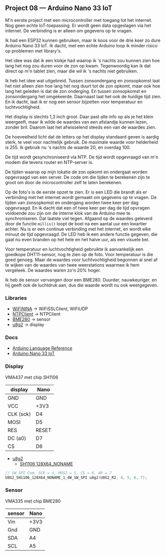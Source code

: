 ## Project 08 — Arduino Nano 33 IoT

M'n eerste project met een microcontroller met toegang tot het
internet. Nog geen echte IoT-toepassing. Er wordt geen data opgeslagen
via het internet. De verbinding is er alleen om gegevens op te vragen.

Ik had een ESP32 kunnen gebruiken, maar ik koos voor de drie keer zo
dure Arduino Nano 33 IoT. Ik dacht, met een echte Arduino loop ik
minder risico op problemen met library's.

Het idee was dat ik een klokje had waarop ik 's nachts zou kunnen zien
hoe lang het nog zou duren voor de zon op kwam. Tegenwoordig kan ik
dat direct op m'n tablet zien, maar die wil ik 's nachts niet
gebruiken.

Ik heb het idee wat uitgebreid. Tussen zonsondergang en zonsopkomst
laat het niet alleen zien hoe lang het nog duurt tot de zon opkomt,
maar ook hoe lang het geleden is dat de zon onderging. En tussen
zonsopkomst en zonsondergang het omgekeerde. Daarnaast laat het ook de
huidige tijd zien. En ik dacht, laat ik er nog een sensor bijzetten
voor temperatuur en luchtvochtigheid.

Het display is slechts 1,3 inch groot. Daar past alle info op als je
het klein weergeeft, maar ik wilde de waardes van een afstandje kunnen
lezen, zonder bril. Daarom laat het afwisselend steeds een van de
waardes zien.

De hoeveelheid licht dat de letters op het display standaard geven is
aardig sterk, te veel voor nachtelijk gebruik. De maximale waarde voor
helderheid is 255. Ik gebruik nu 's nachts de waarde 20, en overdag 100.

De tijd wordt gesynchroniseerd via NTP. De tijd wordt opgevraagd van
m'n modem die tevens router en NTP-server is.

De tijden waarop op mijn lokatie de zon opkomt en ondergaat worden
opgevraagd van een server. De code om die tijden te berekenen zijn te
groot om door de microcontroller zelf te laten berekenen.

Op de foto's is de eerste opzet te zien. Er is een LED die brandt als
er verbinding met het internet wordt gemaakt om gegevens op te vragen.
De tijden van zonsopkomst en ondergang worden twee keer per dag
opgevraagd. En ik dacht dat een of twee keer per dag de tijd opvragen
voldoende zou zijn om de interne klok van de Arduino mee te
synchroniseren. Dat laatste viel tegen. Afgaand op de waardes geleverd
door de functie `millis()` loopt de boel na een aantal uur een
kwartier achter. Nu is er een continue verbinding met het internet, en
wordt elke minuut de tijd opgevraagd. De LED heb ik een andere functie
gegeven, die gaat nu even branden op het hele en het halve uur, als een
visuele bel.

Voor temperatuur en luchtvochtigheid gebruikte ik aanvankelijk een
goedkope DHT11-sensor, nog te zien op de foto. Voor temperatuur is die
goed genoeg. Maar de waardes voor luchtvochtigheid begonnen al snel af
te wijken van de waardes van twee weerstations waarmee ik hem
vergeleek. De waardes waren zo'n 20% hoger.

Ik heb de sensor vervangen door een BME280. Duurder, nauwkeuriger, en
hij geeft ook de luchtdruk aan, dus die waarde wordt nu ook
weergegeven.


### Libraries

 * [WiFiNINA](https://www.arduino.cc/en/Reference/WiFiNINA)  → WiFiSSLClient, WiFiUDP
 * [NTPClient](https://github.com/arduino-libraries/NTPClient)  → NTPClient
 * [BME280](https://github.com/finitespace/BME280)  → sensor
 * [u8g2](https://github.com/olikraus/u8g2)  → display


### Docs

 * [Arduino Language Reference](https://www.arduino.cc/reference/en/)
 * [Arduino Nano 33 IoT](https://docs.arduino.cc/hardware/nano-33-iot)

### Display

VMA437 met chip SH1106

| display | Nano |
| ------- | ---- |
| GND     | GND  |
| VCC     | +3V3 |
| CLK (sck) | D4 |
| MOSI    | D5 |
| RES     | RESET |
| DC (a0) | D7   |
| CS      | D6   |


 * [u8g2](https://github.com/olikraus/u8g2)
     * [SH1106 128X64_NONAME](https://github.com/olikraus/u8g2/wiki/u8g2setupcpp#sh1106-128x64_noname)

```c
// SW SPI Com: SCK = 4, MOSI = 5, CS = 6, A0 = 7
U8G2_SH1106_128X64_NONAME_1_4W_SW_SPI u8g2(U8G2_R2, 4, 5, 6, 7);
```

### Sensor

VMA335 met chip BME280

| sensor | Nano |
| ------ | ---- |
| Vin    | +3V3 |
| Gnd    | GND  |
| SDA    | A4   |
| SCL    | A5   |

